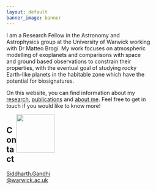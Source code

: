 ```yaml
---
layout: default
banner_image: banner
---
```


<div class="row">
  <div class="column" style="width: 75%">
I am a Research Fellow in the Astronomy and Astrophysics group at the University of Warwick working with Dr Matteo Brogi. My work focuses on atmospheric modelling of exoplanets and comparisons with space and ground based observations to constrain their properties, with the eventual goal of studying rocky Earth-like planets in the habitable zone which have the potential for biosignatures.

On this website, you can find information about my <a href="{{site.baseurl}}/research.html">research</a>, <a href="{{site.baseurl}}/research.html">publications</a> and <a href="{{site.baseurl}}/research.html">about me</a>. Feel free to get in touch if you would like to know more!
</div>
  <div class="column" style="width: 25%"><img style="float: right; width: 100px" src="{{site.baseurl}}/images/gandhi.png">
  
  <h2>Contact</h2>  
  
   Siddharth.Gandhi@warwick.ac.uk
</div>
</div>
